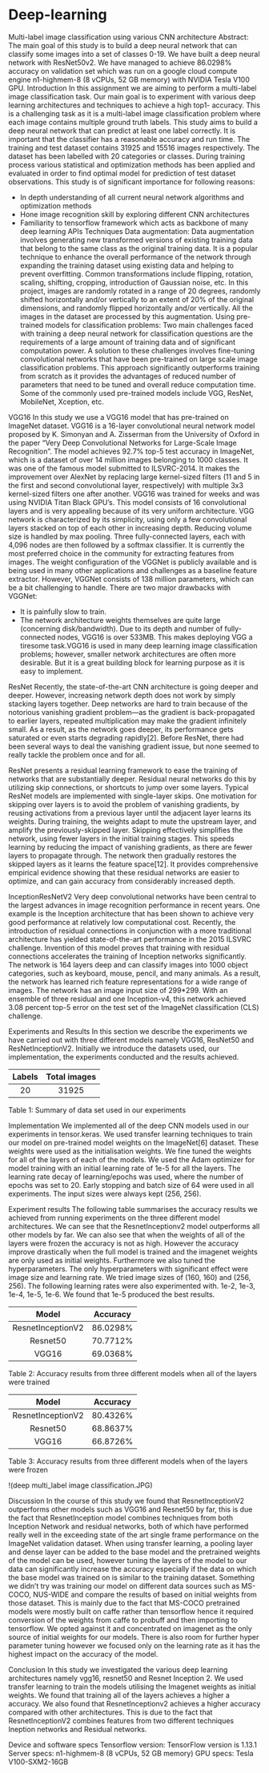 # Deep-learning
Multi-label image classification using various CNN architecture
Abstract: The main goal of this study is to build a deep neural network that can classify some
images into a set of classes 0-19. We have built a deep neural network with
ResNet50v2. We have managed to achieve 86.0298% accuracy on validation set which was run
on a google cloud compute engine n1-highmem-8 (8 vCPUs, 52 GB memory) with NVIDIA
Tesla V100 GPU.
Introduction
In this assignment we are aiming to perform a multi-label image classification task. Our main goal is to experiment with various deep learning architectures and techniques to achieve a high top1- accuracy. This is a challenging task as it is a multi-label image classification problem where each image contains multiple ground truth labels. This study aims to build a deep
neural network that can predict at least one label correctly.
It is important that the classifier has a reasonable accuracy and run time. The training and test
dataset contains 31925 and 15516 images respectively. The dataset has been labelled with 20
categories or classes. During training process various statistical and optimization methods has
been applied and evaluated in order to find optimal model for prediction of test dataset
observations.
This study is of significant importance for following reasons:
- In depth understanding of all current neural network algorithms and optimization methods
- Hone image recognition skill by exploring different CNN architectures
- Familiarity to tensorflow framework which acts as backbone of many deep learning APIs
Techniques
Data augmentation:
Data augmentation involves generating new transformed versions of existing training data that
belong to the same class as the original training data. It is a popular technique to enhance the
overall performance of the network through expanding the training dataset using existing data and
helping to prevent overfitting.
Common transformations include flipping, rotation, scaling, shifting, cropping, introduction of
Gaussian noise, etc. In this project, images are randomly rotated in a range of 20 degrees,
randomly shifted horizontally and/or vertically to an extent of 20% of the original dimensions,
and randomly flipped horizontally and/or vertically. All the images in the dataset are processed by
this augmentation.
Using pre-trained models for classification problems:
Two main challenges faced with training a deep neural network for classification questions are the
requirements of a large amount of training data and of significant computation power. A
solution to these challenges involves fine-tuning convolutional networks that have been
pre-trained on large scale image classification problems. This approach significantly outperforms
training from scratch as it provides the advantages of reduced number of parameters that need to
be tuned and overall reduce computation time. Some of the commonly used pre-trained models
include VGG, ResNet, MobileNet, Xception, etc.

VGG16
In this study we use a VGG16 model that has pre-trained on ImageNet dataset. VGG16 is a
16-layer convolutional neural network model proposed by K. Simonyan and A. Zisserman from
the University of Oxford in the paper “Very Deep Convolutional Networks for Large-Scale Image
Recognition”. The model achieves 92.7% top-5 test accuracy in ImageNet, which is a dataset of
over 14 million images belonging to 1000 classes. It was one of the famous model submitted to
ILSVRC-2014. It makes the improvement over AlexNet by replacing large kernel-sized filters (11
and 5 in the first and second convolutional layer, respectively) with multiple 3x3 kernel-sized
filters one after another. VGG16 was trained for weeks and was using NVIDIA Titan Black
GPU’s. This model consists of 16 convolutional layers and is very appealing because of its very
uniform architecture. VGG network is characterized by its simplicity, using only a few
convolutional layers stacked on top of each other in increasing depth. Reducing volume size is
handled by max pooling. Three fully-connected layers, each with 4,096 nodes are then followed
by a softmax classifier.
It is currently the most preferred choice in the community for extracting features from images.
The weight configuration of the VGGNet is publicly available and is being used in many other applications and challenges as a baseline feature extractor. However, VGGNet consists of 138
million parameters, which can be a bit challenging to handle. There are two major drawbacks
with VGGNet:
- It is painfully slow to train.
- The network architecture weights themselves are quite large (concerning disk/bandwidth).
Due to its depth and number of fully-connected nodes, VGG16 is over 533MB. This makes
deploying VGG a tiresome task.VGG16 is used in many deep learning image classification
problems; however, smaller network architectures are often more desirable. But it is a great
building block for learning purpose as it is easy to implement.

ResNet
Recently, the state-of-the-art CNN architecture is going deeper and deeper. However, increasing
network depth does not work by simply stacking layers together. Deep networks are hard to train
because of the notorious vanishing gradient problem—as the gradient is back-propagated to
earlier layers, repeated multiplication may make the gradient infinitely small. As a result, as the
network goes deeper, its performance gets saturated or even starts degrading rapidly[2].
Before ResNet, there had been several ways to deal the vanishing gradient issue, but none seemed
to really tackle the problem once and for all.

ResNet presents a residual learning framework to ease the training of networks that are
substantially deeper. Residual neural networks do this by utilizing skip connections, or shortcuts
to jump over some layers. Typical ResNet models are implemented with single-layer skips. One
motivation for skipping over layers is to avoid the problem of vanishing gradients, by reusing
activations from a previous layer until the adjacent layer learns its weights. During training, the
weights adapt to mute the upstream layer, and amplify the previously-skipped layer. Skipping
effectively simplifies the network, using fewer layers in the initial training stages. This speeds
learning by reducing the impact of vanishing gradients, as there are fewer layers to propagate
through. The network then gradually restores the skipped layers as it learns the feature space[12].
It provides comprehensive empirical evidence showing that these residual networks are easier to
optimize, and can gain accuracy from considerably increased depth.

InceptionResNetV2
Very deep convolutional networks have been central to the largest advances in image recognition
performance in recent years. One example is the Inception architecture that has been shown to
achieve very good performance at relatively low computational cost. Recently, the introduction of
residual connections in conjunction with a more traditional architecture has yielded
state-of-the-art performance in the 2015 ILSVRC challenge. Invention of this model proves that
training with residual connections accelerates the training of Inception networks significantly.
The network is 164 layers deep and can classify images into 1000 object categories, such as
keyboard, mouse, pencil, and many animals. As a result, the network has learned rich feature
representations for a wide range of images. The network has an image input size of 299*299.
With an ensemble of three residual and one Inception-v4, this network achieved 3.08 percent
top-5 error on the test set of the ImageNet classification (CLS) challenge.

Experiments and Results
In this section we describe the experiments we have carried out with three different models
namely VGG16, ResNet50 and ResNetInceptionV2. Initially we introduce the datasets used, our
implementation, the experiments conducted and the results achieved.

Labels   |Total images  |
 :-:     | :-:          |
 20      | 31925        |
 
 Table 1: Summary of data set used in our experiments
 
 Implementation
We implemented all of the deep CNN models used in our experiments in tensor.keras. We used
transfer learning techniques to train our model on pre-trained model weights on the ImageNet[6]
dataset. These weights were used as the initialisation weights. We fine tuned the weights for all of
the layers of each of the models. We used the Adam optimizer for model training with an initial
learning rate of 1e-5 for all the layers. The learning rate decay of learning/epochs was used,
where the number of epochs was set to 20. Early stopping and batch size of 64 were used in all
experiments. The input sizes were always kept (256, 256).

Experiment results
The following table summarises the accuracy results we achieved from running experiments on
the three different model architectures. We can see that the ResnetInceptionv2 model outperforms
all other models by far. We can also see that when the weights of all of the layers were frozen the
accuracy is not as high. However the accuracy improve drastically when the full model is trained
and the imagenet weights are only used as initial weights. Furthermore we also tuned the
hyperparameters. The only hyperparameters with significant effect were image size and learning
rate. We tried image sizes of (160, 160) and (256, 256). The following learning rates were also
experimented with. 1e-2, 1e-3, 1e-4, 1e-5, 1e-6. We found that 1e-5 produced the best results.

Model             |Accuracy  |
 :-:              | :-:      |
 ResnetInceptionV2| 86.0298% |
 Resnet50         | 70.7712% |
 VGG16            | 69.0368% |
 
 Table 2: Accuracy results from three different models when all of the layers were trained
 
 Model             |Accuracy |
 :-:              | :-:      |
 ResnetInceptionV2| 80.4326% |
 Resnet50         | 68.8637% |
 VGG16            | 66.8726% |
 
 Table 3: Accuracy results from three different models when of the layers were frozen
 
 !(deep multi_label image classification.JPG)
 
 Discussion
In the course of this study we found that ResnetInceptionV2 outperforms other models such as
VGG16 and Resnet50 by far, this is due the fact that ResnetInception model combines techniques
from both Inception Network and residual networks, both of which have performed really well in
the exceeding state of the art single frame performance on the ImageNet validation dataset. When
using transfer learning, a pooling layer and dense layer can be added to the base model and the
pretrained weights of the model can be used, however tuning the layers of the model to our data
can significantly increase the accuracy especially if the data on which the base model was trained
on is similar to the training dataset. Something we didn’t try was training our model on different
data sources such as MS-COCO, NUS-WIDE and compare the results of based on initial weights
from those dataset. This is mainly due to the fact that MS-COCO pretrained models were mostly
built on caffe rather than tensorflow hence it required conversion of the weights from caffe to
probuff and then importing to tensorflow. We opted against it and concentrated on imagenet as the
only source of initial weights for our models. There is also room for further hyper parameter
tuning however we focused only on the learning rate as it has the highest impact on the accuracy
of the model.

Conclusion
In this study we investigated the various deep learning architectures namely vgg16, resnet50 and
Resnet Inception 2. We used transfer learning to train the models utilising the Imagenet weights
as initial weights. We found that training all of the layers achieves a higher a accuracy. We also
found that ResnetInceptionv2 achieves a higher accuracy compared with other architectures. This
is due to the fact that ResnetInceptionV2 combines features from two different techniques
Ineption networks and Residual networks.

Device and software specs
Tensorflow version: TensorFlow version is 1.13.1
Server specs: n1-highmem-8 (8 vCPUs, 52 GB memory)
GPU specs: Tesla V100-SXM2-16GB
